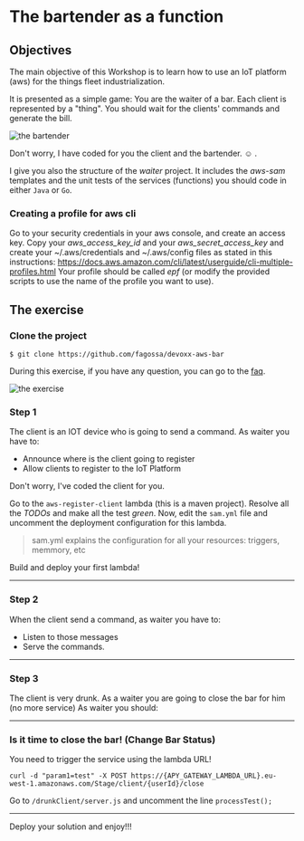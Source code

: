 # The bartender as a function

## Objectives

The main objective of this Workshop is to learn how to use an IoT platform (aws) for the things fleet industrialization.

It is presented as a simple game: You are the waiter of a bar. Each client is represented by a "thing".
You should wait for the clients' commands and generate the bill.

![the bartender](https://github.com/fagossa/devoxx-aws-bar/blob/solution-java/bartenderAsFunction/bartenderHL.png "The bartender")

Don't worry, I have coded for you the client and the bartender. :relaxed: .

I give you also the structure of the *waiter* project. It includes the *aws-sam* templates and the unit tests of the services (functions) you should code in either `Java` or `Go`.

### Creating a profile for aws cli

Go to your security credentials in your aws console, and create an access key. Copy your *aws_access_key_id*
and your *aws_secret_access_key*  and  create your ~/.aws/credentials and  ~/.aws/config files as stated in this instructions: https://docs.aws.amazon.com/cli/latest/userguide/cli-multiple-profiles.html
Your profile should be called *epf* (or modify the provided scripts to use the name of the profile you want to use).


## The exercise

### Clone the project

```
$ git clone https://github.com/fagossa/devoxx-aws-bar
```

During this exercise, if you have any question, you can go to the [faq](FAQ.md).

![the exercise](https://docs.google.com/drawings/d/e/2PACX-1vQo9d9tz8Mm0s_NxGLRni0yA6V7r6YDlaJtOHQLblMqXi9jWjkIfv-v8L0eHsnF_XSIbTK2Yg7tecY0/pub?w=480&h=360)


### Step 1
The client is an IOT device who is going to send a command.
As waiter you have to:
* Announce where is the client going to register
* Allow clients to register to the IoT Platform

Don't worry, I've coded the client for you.

Go to the `aws-register-client` lambda (this is a maven project). Resolve all the
_TODOs_ and make all the test *green*. Now, edit the `sam.yml` file and uncomment
the deployment configuration for this lambda.

> sam.yml explains the configuration for all your resources: triggers, memmory, etc

Build and deploy your first lambda!

----------

### Step 2
When the client send a command, as waiter you have to:
* Listen to those messages
* Serve the commands.

----------

### Step 3
The client is very drunk. As a waiter you are going to close the bar for him (no more service)
As waiter you should:


----------


### Is it time to close the bar! (Change Bar Status)

You need to trigger the service using the lambda URL!

```
curl -d "param1=test" -X POST https://{APY_GATEWAY_LAMBDA_URL}.eu-west-1.amazonaws.com/Stage/client/{userId}/close
```

Go to `/drunkClient/server.js` and uncomment the line `processTest();`

----------

Deploy your solution and enjoy!!!
